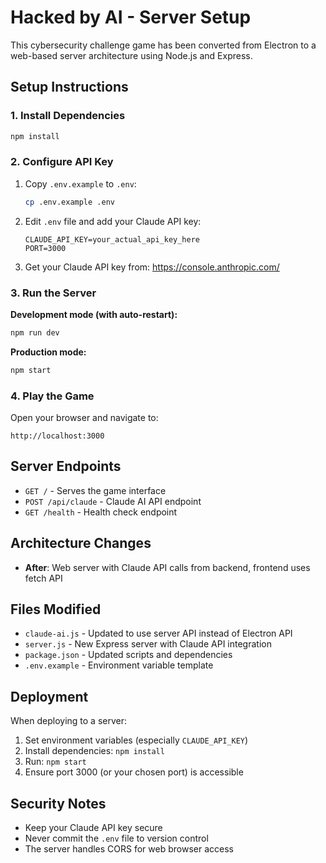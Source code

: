 # Hacked by AI - Server Setup

This cybersecurity challenge game has been converted from Electron to a web-based server architecture using Node.js and Express.

## Setup Instructions

### 1. Install Dependencies
```bash
npm install
```

### 2. Configure API Key
1. Copy `.env.example` to `.env`:
   ```bash
   cp .env.example .env
   ```

2. Edit `.env` file and add your Claude API key:
   ```
   CLAUDE_API_KEY=your_actual_api_key_here
   PORT=3000
   ```

3. Get your Claude API key from: https://console.anthropic.com/

### 3. Run the Server

**Development mode (with auto-restart):**
```bash
npm run dev
```

**Production mode:**
```bash
npm start
```

### 4. Play the Game
Open your browser and navigate to:
```
http://localhost:3000
```

## Server Endpoints

- `GET /` - Serves the game interface
- `POST /api/claude` - Claude AI API endpoint
- `GET /health` - Health check endpoint

## Architecture Changes

- **After**: Web server with Claude API calls from backend, frontend uses fetch API

## Files Modified

- `claude-ai.js` - Updated to use server API instead of Electron API
- `server.js` - New Express server with Claude API integration
- `package.json` - Updated scripts and dependencies
- `.env.example` - Environment variable template

## Deployment

When deploying to a server:

1. Set environment variables (especially `CLAUDE_API_KEY`)
2. Install dependencies: `npm install`
3. Run: `npm start`
4. Ensure port 3000 (or your chosen port) is accessible

## Security Notes

- Keep your Claude API key secure
- Never commit the `.env` file to version control
- The server handles CORS for web browser access